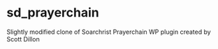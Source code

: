# sd_prayerchain
Slightly modified clone of Soarchrist Prayerchain WP plugin created by Scott Dillon
